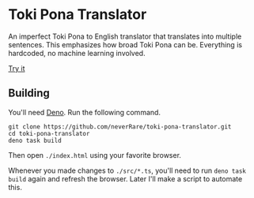 # Toki Pona Translator

An imperfect Toki Pona to English translator that translates into multiple sentences. This emphasizes how broad Toki Pona can be. Everything is hardcoded, no machine learning involved.

[Try it](https://neverrare.github.io/toki-pona-translator/)

## Building

You'll need [Deno](https://deno.com/). Run the following command.

```
git clone https://github.com/neverRare/toki-pona-translator.git
cd toki-pona-translator
deno task build
```

Then open `./index.html` using your favorite browser.

Whenever you made changes to `./src/*.ts`, you'll need to run `deno task build` again and refresh the browser. Later I'll make a script to automate this.
